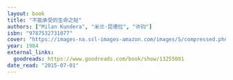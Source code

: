```yaml
---
layout: book
title: "不能承受的生命之轻"
authors: ["Milan Kundera", "米兰·昆德拉", "许钧"]
isbn: "9787532731077"
cover: "https://images-na.ssl-images-amazon.com/images/S/compressed.photo.goodreads.com/books/1384135836i/13255081.jpg"
year: 1984
external_links:
  goodreads: https://www.goodreads.com/book/show/13255081
date_read: "2015-07-01"
---
```

